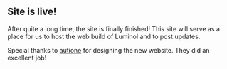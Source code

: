 ## Site is live!

After quite a long time, the site is finally finished!
This site will serve as a place for us to host the web build of Luminol and to post updates.

Special thanks to [autione](https://github.com/autione) for designing the new website.
They did an excellent job!